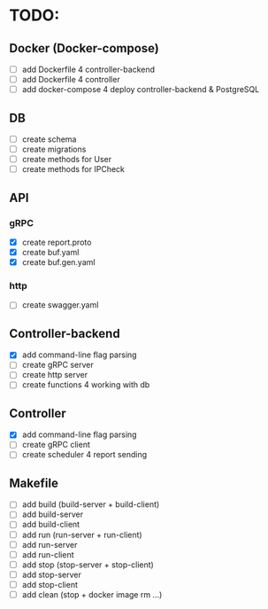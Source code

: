 # TODO:

## Docker (Docker-compose)
- [ ] add Dockerfile 4 controller-backend
- [ ] add Dockerfile 4 controller
- [ ] add docker-compose 4 deploy controller-backend & PostgreSQL

## DB
- [ ] create schema
- [ ] create migrations
- [ ] create methods for User
- [ ] create methods for IPCheck

## API
### gRPC
- [x] create report.proto
- [x] create buf.yaml
- [x] create buf.gen.yaml

### http
- [ ] create swagger.yaml 

## Controller-backend
- [x] add command-line flag parsing
- [ ] create gRPC server
- [ ] create http server
- [ ] create functions 4 working with db

## Controller
- [x] add command-line flag parsing
- [ ] create gRPC client
- [ ] create scheduler 4 report sending

## Makefile
- [ ] add build (build-server + build-client)
- [ ] add build-server
- [ ] add build-client
- [ ] add run (run-server + run-client)
- [ ] add run-server
- [ ] add run-client
- [ ] add stop (stop-server + stop-client)
- [ ] add stop-server
- [ ] add stop-client
- [ ] add clean (stop + docker image rm ...)
